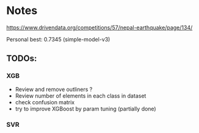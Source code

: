 # Notes
https://www.drivendata.org/competitions/57/nepal-earthquake/page/134/

Personal best: 0.7345 (simple-model-v3)

## TODOs:

### XGB
- Review and remove outliners ?
- Review number of elements in each class in dataset
- check confusion matrix
- try to improve XGBoost by param tuning (partially done)

### SVR 